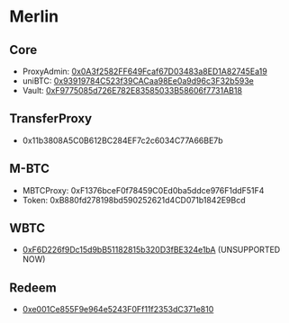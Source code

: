 # Merlin

## Core
- ProxyAdmin: [0x0A3f2582FF649Fcaf67D03483a8ED1A82745Ea19](https://scan.merlinchain.io/address/0x0A3f2582FF649Fcaf67D03483a8ED1A82745Ea19)
- uniBTC: [0x93919784C523f39CACaa98Ee0a9d96c3F32b593e](https://scan.merlinchain.io/address/0x93919784C523f39CACaa98Ee0a9d96c3F32b593e)
- Vault: [0xF9775085d726E782E83585033B58606f7731AB18](https://scan.merlinchain.io/address/0xF9775085d726E782E83585033B58606f7731AB18)

## TransferProxy
- 0x11b3808A5C0B612BC284EF7c2c6034C77A66BE7b

## M-BTC
- MBTCProxy: 0xF1376bceF0f78459C0Ed0ba5ddce976F1ddF51F4
- Token: 0xB880fd278198bd590252621d4CD071b1842E9Bcd

## WBTC
- [0xF6D226f9Dc15d9bB51182815b320D3fBE324e1bA](https://scan.merlinchain.io/address/0xF6D226f9Dc15d9bB51182815b320D3fBE324e1bA) (UNSUPPORTED NOW)

## Redeem
- [0xe001Ce855F9e964e5243F0Ff11f2353dC371e810](https://scan.merlinchain.io/address/0xe001Ce855F9e964e5243F0Ff11f2353dC371e810)
